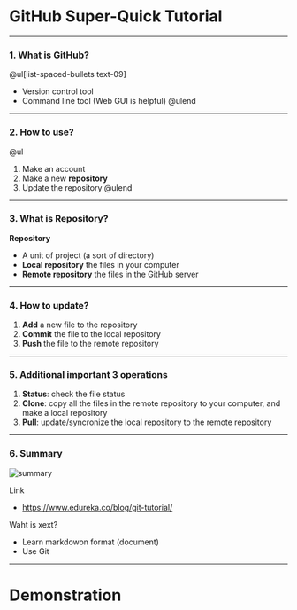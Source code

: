 # GitHub **Super-Quick** Tutorial

---

### 1. What is GitHub?

@ul[list-spaced-bullets text-09]
* Version control tool
* Command line tool (Web GUI is helpful)
@ulend

---

### 2. How to use?

@ul
1. Make an account
2. Make a new **repository**
3. Update the repository
@ulend


---

### 3. What is Repository?

**Repository**
* A unit of project (a sort of directory)
* **Local repository** the files in your computer
* **Remote repository** the files in the GitHub server

---

### 4. How to update?

1. **Add** a new file to the repository
2. **Commit** the file to the local repository
3. **Push**  the file to the remote repository

---

### 5. Additional important 3 operations

1. **Status**: check the file status
2. **Clone**: copy all the files in the remote repository to your computer, and make a local repository
3. **Pull**: update/syncronize the local repository to the remote repository

---

### 6. Summary

![summary](https://d1jnx9ba8s6j9r.cloudfront.net/blog/wp-content/uploads/2016/11/Git-Architechture-Git-Tutorial-Edureka-2.png)

Link
* https://www.edureka.co/blog/git-tutorial/

Waht is xext?
* Learn markdowon format (document)
* Use Git

---

# Demonstration


